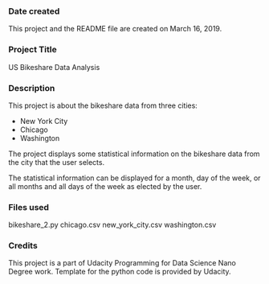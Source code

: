 ### Date created
This project and the README file are created on March 16, 2019.

### Project Title
US Bikeshare Data Analysis

### Description
This project is about the bikeshare data from three cities:
* New York City
* Chicago
* Washington

The project displays some statistical information on the bikeshare data from the city that the user selects.

The statistical information can be displayed for a month, day of the week, or all months and all days of the week as elected by the user.

### Files used
bikeshare_2.py
chicago.csv
new_york_city.csv
washington.csv

### Credits
This project is a part of Udacity Programming for Data Science Nano Degree work.
Template for the python code is provided by Udacity.
